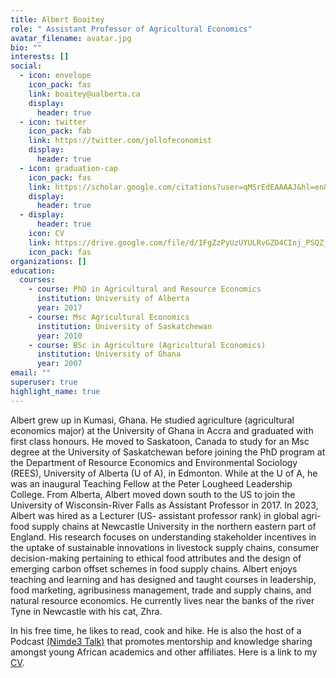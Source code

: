 ```yaml
---
title: Albert Boaitey
role: " Assistant Professor of Agricultural Economics"
avatar_filename: avatar.jpg
bio: ""
interests: []
social:
  - icon: envelope
    icon_pack: fas
    link: boaitey@ualberta.ca
    display:
      header: true
  - icon: twitter
    icon_pack: fab
    link: https://twitter.com/jollofeconomist
    display:
      header: true
  - icon: graduation-cap
    icon_pack: fas
    link: https://scholar.google.com/citations?user=qMSrEdEAAAAJ&hl=en&oi=ao
    display:
      header: true
  - display:
      header: true
    icon: CV
    link: https://drive.google.com/file/d/1FgZzPyUzUYULRvGZD4CInj_PSQZjxFem/view?usp=sharing
    icon_pack: fas
organizations: []
education:
  courses:
    - course: PhD in Agricultural and Resource Economics
      institution: University of Alberta
      year: 2017
    - course: Msc Agricultural Economics
      institution: University of Saskatchewan
      year: 2010
    - course: BSc in Agriculture (Agricultural Economics)
      institution: University of Ghana
      year: 2007
email: ""
superuser: true
highlight_name: true
---
```

<!--StartFragment-->

Albert grew up in Kumasi, Ghana. He studied agriculture (agricultural economics major) at the University of Ghana in Accra and graduated with first class honours. He moved to Saskatoon, Canada to study for an Msc degree at the University of Saskatchewan before joining the PhD program at the Department of Resource Economics and Environmental Sociology (REES), University of Alberta (U of A), in Edmonton. While at the U of A, he was an inaugural Teaching Fellow at the Peter Lougheed Leadership College. From Alberta, Albert moved down south to the US to join the University of Wisconsin-River Falls as Assistant Professor in 2017. In 2023, Albert was hired as a Lecturer (US- assistant professor rank) in global agri-food supply chains at Newcastle University in the northern eastern part of England. His research focuses on understanding stakeholder incentives in the uptake of sustainable innovations in livestock supply chains, consumer decision-making pertaining to ethical food attributes and the design of emerging carbon offset schemes in food supply chains. Albert enjoys teaching and learning and has designed and taught courses in leadership, food marketing, agribusiness management, trade and supply chains, and natural resource economics. He currently lives near the banks of the river Tyne in Newcastle with his cat, Zhra.

In his free time, he likes to read, cook and hike.  He is also the host of a Podcast [(Nimde3 Talk)](https://soundcloud.com/user-121939402/tracks) that promotes mentorship and knowledge sharing amongst young African academics and other affiliates. Here is a link to my [CV](https://drive.google.com/file/d/1FgZzPyUzUYULRvGZD4CInj_PSQZjxFem/view?usp=sharing).
